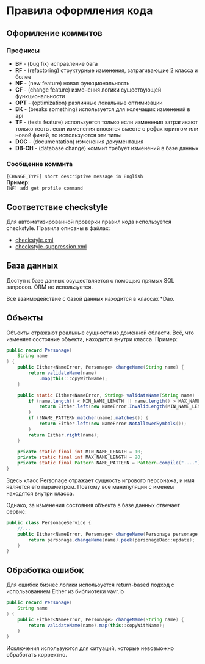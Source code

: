 # Правила оформления кода

## Оформление коммитов

### Префиксы

- **BF** - (bug fix) исправление бага
- **RF** - (refactoring) структурные изменения, затрагивающие 2 класса и более
- **NF** - (new feature) новая функциональность
- **CF** - (change feature) изменения логики существующей функциональности
- **OPT** - (optimization) различные локальные оптимизации
- **BK** - (breaks something) используется для колечащих изменений в api
- **TF** - (tests feature) используется только если изменения затрагивают только тесты. если изменения вносятся вместе с рефакторингом или новой фичей, то используются эти типы
- **DOC** - (documentation) изменения документация
- **DB-CH** - (database change) коммит требует изменений в базе данных

### Сообщение коммита

`[CHANGE_TYPE] short descriptive message in English`<br>
**Пример:**<br>
`[NF] add get profile command`

## Соответствие checkstyle

Для автоматизированной проверки правил кода используется checkstyle. Правила описаны в файлах:
- [checkstyle.xml](../../checkstyle.xml)
- [checkstyle-suppression.xml](../../checkstyle-suppression.xml)

## База данных
Доступ к базе данных осуществляется с помощью прямых SQL запросов. ORM не используется.

Всё взаимодействие с базой данных находится в классах *Dao.

## Объекты
Объекты отражают реальные сущности из доменной области. Всё, что изменяет состояние объекта, находится внутри класса.
Пример:
```java
public record Personage(
    String name
) {
    public Either<NameError, Personage> changeName(String name) {
        return validateName(name)
            .map(this::copyWithName);
    }

    public static Either<NameError, String> validateName(String name) {
        if (name.length() < MIN_NAME_LENGTH || name.length() > MAX_NAME_LENGTH) {
            return Either.left(new NameError.InvalidLength(MIN_NAME_LENGTH, MAX_NAME_LENGTH));
        }
        if (!NAME_PATTERN.matcher(name).matches()) {
            return Either.left(new NameError.NotAllowedSymbols());
        }
        return Either.right(name);
    }

    private static final int MIN_NAME_LENGTH = 10;
    private static final int MAX_NAME_LENGTH = 20;
    private static final Pattern NAME_PATTERN = Pattern.compile("....");
}
```
Здесь класс Personage отражает сущность игрового персонажа, и имя является его параметром. 
Поэтому все манипуляции с именем находятся внутри класса. 

Однако, за изменения состояния объекта в базе данных отвечает сервис:
```java
public class PersonageService {
    //...
    public Either<NameError, Personage> changeName(Personage personage, String name) {
        return personage.changeName(name).peek(personageDao::update);
    }
}
```

## Обработка ошибок
Для ошибок бизнес логики используется return-based подход с использованием Either из библиотеки vavr.io
```java
public record Personage(
    String name
) {
    public Either<NameError, Personage> changeName(String name) {
        return validateName(name).map(this::copyWithName);
    }
}
```

Исключения используются для ситуаций, которые невозможно обработать корректно.


